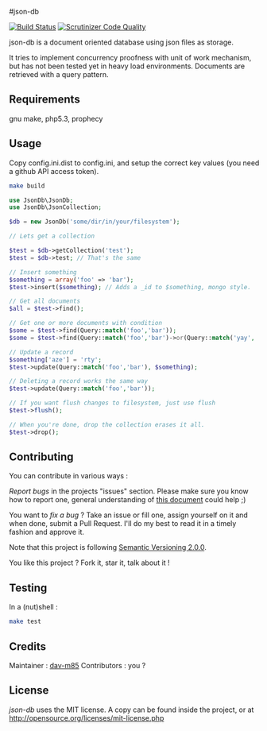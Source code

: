 #json-db

[![Build Status](https://travis-ci.org/dav-m85/json-db.png?branch=master)](https://travis-ci.org/dav-m85/json-db)
[![Scrutinizer Code Quality](https://scrutinizer-ci.com/g/dav-m85/json-db/badges/quality-score.png?b=master)](https://scrutinizer-ci.com/g/dav-m85/json-db/?branch=master)

json-db is a document oriented database using json files as storage.

It tries to implement concurrency proofness with unit of work mechanism, but has not been tested yet in heavy
load environments. Documents are retrieved with a query pattern.

## Requirements

gnu make, php5.3, prophecy

## Usage

Copy config.ini.dist to config.ini, and setup the correct key values (you need a github API access token).
```bash
make build
```

```php
use JsonDb\JsonDb;
use JsonDb\JsonCollection;

$db = new JsonDb('some/dir/in/your/filesystem');

// Lets get a collection

$test = $db->getCollection('test');
$test = $db->test; // That's the same

// Insert something
$something = array('foo' => 'bar');
$test->insert($something); // Adds a _id to $something, mongo style.

// Get all documents
$all = $test->find();

// Get one or more documents with condition
$some = $test->find(Query::match('foo','bar'));
$some = $test->find(Query::match('foo','bar')->or(Query::match('yay', 'blah')));

// Update a record
$something['aze'] = 'rty';
$test->update(Query::match('foo','bar'), $something);

// Deleting a record works the same way
$test->update(Query::match('foo','bar'));

// If you want flush changes to filesystem, just use flush
$test->flush();

// When you're done, drop the collection erases it all.
$test->drop();
```

## Contributing

You can contribute in various ways :

*Report bugs* in the projects "issues" section. Please make sure you know how to report one, general understanding of [this
document](http://www.chiark.greenend.org.uk/~sgtatham/bugs.html) could help ;)

You want to *fix a bug* ? Take an issue or fill one, assign yourself on it and when done, submit a Pull Request. I'll do
my best to read it in a timely fashion and approve it.

Note that this project is following [Semantic Versioning 2.0.0](http://semver.org/).

You like this project ? Fork it, star it, talk about it !

## Testing

In a (nut)shell :
```bash
make test
```

## Credits

Maintainer : [dav-m85](http://github.com/dav-m85)
Contributors : you ?

## License

*json-db* uses the MIT license. A copy can be found inside the project, or at http://opensource.org/licenses/mit-license.php
